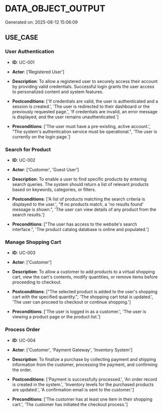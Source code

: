 # DATA_OBJECT_OUTPUT

Generated on: 2025-06-12 15:06:09

## USE_CASE

### User Authentication

- **ID**: UC-001
- **Actor**: ['Registered User']
- **Description**: To allow a registered user to securely access their account by providing valid credentials. Successful login grants the user access to personalized content and system features.

- **Postconditions**: ['If credentials are valid, the user is authenticated and a session is created.', 'The user is redirected to their dashboard or the previously requested page.', 'If credentials are invalid, an error message is displayed, and the user remains unauthenticated.']

- **Preconditions**: ['The user must have a pre-existing, active account.', "The system's authentication service must be operational.", 'The user is currently on the login page.']

### Search for Product

- **ID**: UC-002
- **Actor**: ['Customer', 'Guest User']
- **Description**: To enable a user to find specific products by entering search queries. The system should return a list of relevant products based on keywords, categories, or filters.

- **Postconditions**: ['A list of products matching the search criteria is displayed to the user.', "If no products match, a 'no results found' message is shown.", 'The user can view details of any product from the search results.']

- **Preconditions**: ["The user has access to the website's search interface.", 'The product catalog database is online and populated.']

### Manage Shopping Cart

- **ID**: UC-003
- **Actor**: ['Customer']
- **Description**: To allow a customer to add products to a virtual shopping cart, view the cart's contents, modify quantities, or remove items before proceeding to checkout.

- **Postconditions**: ["The selected product is added to the user's shopping cart with the specified quantity.", 'The shopping cart total is updated.', 'The user can proceed to checkout or continue shopping.']

- **Preconditions**: ['The user is logged in as a customer.', 'The user is viewing a product page or the product list.']

### Process Order

- **ID**: UC-004
- **Actor**: ['Customer', 'Payment Gateway', 'Inventory System']
- **Description**: To finalize a purchase by collecting payment and shipping information from the customer, processing the payment, and confirming the order.

- **Postconditions**: ['Payment is successfully processed.', 'An order record is created in the system.', 'Inventory levels for the purchased products are updated.', 'A confirmation email is sent to the customer.']

- **Preconditions**: ['The customer has at least one item in their shopping cart.', 'The customer has initiated the checkout process.']

